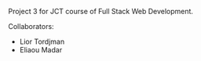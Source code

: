 Project 3 for JCT course of Full Stack Web Development.

Collaborators:
- Lior Tordjman
- Eliaou Madar

